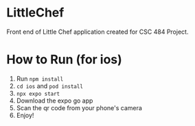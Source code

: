 # LittleChef
Front end of Little Chef application created for CSC 484 Project.
# How to Run (for ios)
1. Run `npm install`
2. `cd ios` and `pod install`
3. `npx expo start`
4. Download the expo go app
5. Scan the qr code from your phone's camera 
6. Enjoy!
